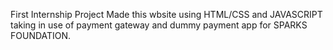 First Internship Project
Made this wbsite using HTML/CSS and JAVASCRIPT taking in use of payment gateway and dummy payment app for SPARKS FOUNDATION.
